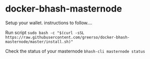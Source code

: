 # docker-bhash-masternode

Setup your wallet.  instructions to follow....

Run script
```sudo bash -c "$(curl -sSL https://raw.githubusercontent.com/greerso/docker-bhash-masternode/master/install.sh)"```

Check the status of your masternode
```bhash-cli masternode status```
